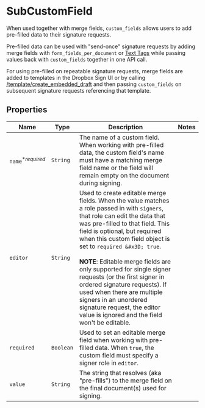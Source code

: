 

# SubCustomField

When used together with merge fields, `custom_fields` allows users to add pre-filled data to their signature requests.

Pre-filled data can be used with &quot;send-once&quot; signature requests by adding merge fields with `form_fields_per_document` or [Text Tags](https://app.hellosign.com/api/textTagsWalkthrough#TextTagIntro) while passing values back with `custom_fields` together in one API call.

For using pre-filled on repeatable signature requests, merge fields are added to templates in the Dropbox Sign UI or by calling [/template/create_embedded_draft](/api/reference/operation/templateCreateEmbeddedDraft) and then passing `custom_fields` on subsequent signature requests referencing that template.

## Properties

Name | Type | Description | Notes
------------ | ------------- | ------------- | -------------
| `name`<sup>*_required_</sup> | ```String``` |  The name of a custom field. When working with pre-filled data, the custom field&#39;s name must have a matching merge field name or the field will remain empty on the document during signing.  |  |
| `editor` | ```String``` |  Used to create editable merge fields. When the value matches a role passed in with `signers`, that role can edit the data that was pre-filled to that field. This field is optional, but required when this custom field object is set to `required &#x3D; true`.<br><br>**NOTE**: Editable merge fields are only supported for single signer requests (or the first signer in ordered signature requests). If used when there are multiple signers in an unordered signature request, the editor value is ignored and the field won&#39;t be editable.  |  |
| `required` | ```Boolean``` |  Used to set an editable merge field when working with pre-filled data. When `true`, the custom field must specify a signer role in `editor`.  |  |
| `value` | ```String``` |  The string that resolves (aka &quot;pre-fills&quot;) to the merge field on the final document(s) used for signing.  |  |



